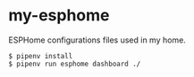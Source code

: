 # my-esphome
ESPHome configurations files used in my home.

```
$ pipenv install
$ pipenv run esphome dashboard ./
```
